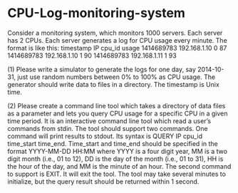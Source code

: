# CPU-Log-monitoring-system
Consider a monitoring system, which monitors 1000 servers. Each server has 2 CPUs. Each server generates a log for CPU usage every minute.  The format is like this: timestamp IP cpu_id usage 1414689783 192.168.1.10 0 87 1414689783 192.168.1.10 1 90 1414689783 192.168.1.11 1 93 
 
(1) Please write a simulator to generate the logs for one day, say 2014-10-31, just use random numbers between 0% to 100% as CPU usage. The generator should write data to files in a directory.  The timestamp is Unix time. 

(2) Please create a command line tool which takes a directory of data files as a parameter and lets you query CPU usage for a specific CPU in a given time period. It is an interactive command line tool which read a user’s commands from stdin.  The tool should support two commands. One command will print results to stdout. Its syntax is QUERY IP cpu_id time_start time_end. Time_start and time_end should be specified in the format YYYY-MM-DD HH:MM where YYYY is a four digit year, MM is a two digit month (i.e., 01 to 12), DD is the day of the month (i.e., 01 to 31), HH is the hour of the day, and MM is the minute of an hour. The second command to support is EXIT. It will exit the tool. The tool may take several minutes to initialize, but the query result should be returned within 1 second. 
